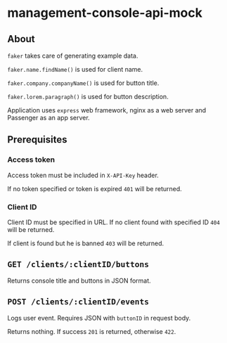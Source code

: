 # management-console-api-mock

## About

`faker` takes care of generating example data.

`faker.name.findName()` is used for client name.

`faker.company.companyName()` is used for button title.

`faker.lorem.paragraph()` is used for button description.

Application uses `express` web framework, nginx as a web server and Passenger as an app server.

## Prerequisites

### Access token
Access token must be included in `X-API-Key` header. 

If no token specified or token is expired `401` will be returned.

### Client ID
Client ID must be specified in URL. If no client found with specified ID `404` will be returned.

If client is found but he is banned `403` will be returned.

## `GET /clients/:clientID/buttons`
Returns console title and buttons in JSON format.

## `POST /clients/:clientID/events`
Logs user event. Requires JSON with `buttonID` in request body.

Returns nothing. If success `201` is returned, otherwise `422`.
